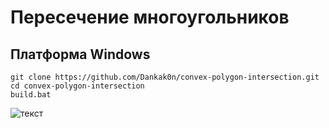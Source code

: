 # Пересечение многоугольников
## Платформа Windows
<pre><code>git clone https://github.com/Dankak0n/convex-polygon-intersection.git
cd convex-polygon-intersection
build.bat
</code></pre>
<img src="https://github.com/Dankak0n/convex-polygon-intersection/tree/master/outcome/Picture1.png" alt="текст">
